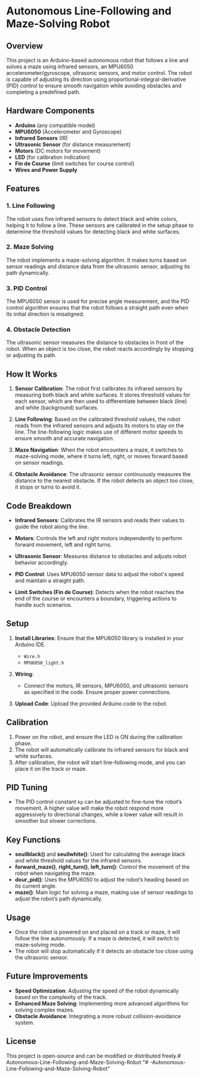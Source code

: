 # Autonomous Line-Following and Maze-Solving Robot

## Overview

This project is an Arduino-based autonomous robot that follows a line and solves a maze using infrared sensors, an MPU6050 accelerometer/gyroscope, ultrasonic sensors, and motor control. The robot is capable of adjusting its direction using proportional-integral-derivative (PID) control to ensure smooth navigation while avoiding obstacles and completing a predefined path.

## Hardware Components

- **Arduino** (any compatible model)
- **MPU6050** (Accelerometer and Gyroscope)
- **Infrared Sensors** (IR)
- **Ultrasonic Sensor** (for distance measurement)
- **Motors** (DC motors for movement)
- **LED** (for calibration indication)
- **Fin de Course** (limit switches for course control)
- **Wires and Power Supply**

## Features

### 1. **Line Following**
The robot uses five infrared sensors to detect black and white colors, helping it to follow a line. These sensors are calibrated in the setup phase to determine the threshold values for detecting black and white surfaces.

### 2. **Maze Solving**
The robot implements a maze-solving algorithm. It makes turns based on sensor readings and distance data from the ultrasonic sensor, adjusting its path dynamically.

### 3. **PID Control**
The MPU6050 sensor is used for precise angle measurement, and the PID control algorithm ensures that the robot follows a straight path even when its initial direction is misaligned.

### 4. **Obstacle Detection**
The ultrasonic sensor measures the distance to obstacles in front of the robot. When an object is too close, the robot reacts accordingly by stopping or adjusting its path.

## How It Works

1. **Sensor Calibration**: The robot first calibrates its infrared sensors by measuring both black and white surfaces. It stores threshold values for each sensor, which are then used to differentiate between black (line) and white (background) surfaces.

2. **Line Following**: Based on the calibrated threshold values, the robot reads from the infrared sensors and adjusts its motors to stay on the line. The line-following logic makes use of different motor speeds to ensure smooth and accurate navigation.

3. **Maze Navigation**: When the robot encounters a maze, it switches to maze-solving mode, where it turns left, right, or moves forward based on sensor readings.

4. **Obstacle Avoidance**: The ultrasonic sensor continuously measures the distance to the nearest obstacle. If the robot detects an object too close, it stops or turns to avoid it.

## Code Breakdown

- **Infrared Sensors**: Calibrates the IR sensors and reads their values to guide the robot along the line.
  
- **Motors**: Controls the left and right motors independently to perform forward movement, left and right turns.

- **Ultrasonic Sensor**: Measures distance to obstacles and adjusts robot behavior accordingly.

- **PID Control**: Uses MPU6050 sensor data to adjust the robot's speed and maintain a straight path.

- **Limit Switches (Fin de Course)**: Detects when the robot reaches the end of the course or encounters a boundary, triggering actions to handle such scenarios.

## Setup

1. **Install Libraries**: Ensure that the MPU6050 library is installed in your Arduino IDE.
   - `Wire.h`
   - `MPU6050_light.h`

2. **Wiring**: 
   - Connect the motors, IR sensors, MPU6050, and ultrasonic sensors as specified in the code. Ensure proper power connections.
   
3. **Upload Code**: Upload the provided Arduino code to the robot.

## Calibration

1. Power on the robot, and ensure the LED is ON during the calibration phase.
2. The robot will automatically calibrate its infrared sensors for black and white surfaces.
3. After calibration, the robot will start line-following mode, and you can place it on the track or maze.

## PID Tuning

- The PID control constant `kp` can be adjusted to fine-tune the robot’s movement. A higher value will make the robot respond more aggressively to directional changes, while a lower value will result in smoother but slower corrections.

## Key Functions

- **seuilblack()** and **seuilwhite()**: Used for calculating the average black and white threshold values for the infrared sensors.
- **forward_maze()**, **right_turn()**, **left_turn()**: Control the movement of the robot when navigating the maze.
- **dour_pid()**: Uses the MPU6050 to adjust the robot’s heading based on its current angle.
- **maze()**: Main logic for solving a maze, making use of sensor readings to adjust the robot’s path dynamically.

## Usage

- Once the robot is powered on and placed on a track or maze, it will follow the line autonomously. If a maze is detected, it will switch to maze-solving mode.
- The robot will stop automatically if it detects an obstacle too close using the ultrasonic sensor.

## Future Improvements

- **Speed Optimization**: Adjusting the speed of the robot dynamically based on the complexity of the track.
- **Enhanced Maze Solving**: Implementing more advanced algorithms for solving complex mazes.
- **Obstacle Avoidance**: Integrating a more robust collision-avoidance system.

## License

This project is open-source and can be modified or distributed freely.#   A u t o n o m o u s - L i n e - F o l l o w i n g - a n d - M a z e - S o l v i n g - R o b o t 
 
 "# -Autonomous-Line-Following-and-Maze-Solving-Robot" 

